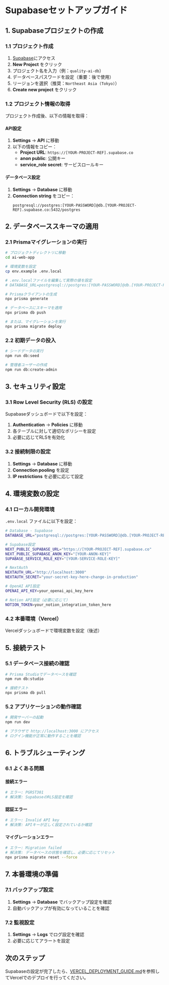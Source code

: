 # Supabaseセットアップガイド

## 1. Supabaseプロジェクトの作成

### 1.1 プロジェクト作成
1. [Supabase](https://supabase.com)にアクセス
2. **New Project** をクリック
3. プロジェクト名を入力（例：`quality-ai-db`）
4. データベースパスワードを設定（重要：後で使用）
5. リージョンを選択（推奨：`Northeast Asia (Tokyo)`）
6. **Create new project** をクリック

### 1.2 プロジェクト情報の取得
プロジェクト作成後、以下の情報を取得：

#### API設定
1. **Settings** → **API** に移動
2. 以下の情報をコピー：
   - **Project URL**: `https://[YOUR-PROJECT-REF].supabase.co`
   - **anon public**: 公開キー
   - **service_role secret**: サービスロールキー

#### データベース設定
1. **Settings** → **Database** に移動
2. **Connection string** をコピー：
   ```
   postgresql://postgres:[YOUR-PASSWORD]@db.[YOUR-PROJECT-REF].supabase.co:5432/postgres
   ```

## 2. データベーススキーマの適用

### 2.1 Prismaマイグレーションの実行
```bash
# プロジェクトディレクトリに移動
cd ai-web-app

# 環境変数を設定
cp env.example .env.local

# .env.localファイルを編集して実際の値を設定
# DATABASE_URL=postgresql://postgres:[YOUR-PASSWORD]@db.[YOUR-PROJECT-REF].supabase.co:5432/postgres

# Prismaクライアントの生成
npx prisma generate

# データベースにスキーマを適用
npx prisma db push

# または、マイグレーションを実行
npx prisma migrate deploy
```

### 2.2 初期データの投入
```bash
# シードデータの実行
npm run db:seed

# 管理者ユーザーの作成
npm run db:create-admin
```

## 3. セキュリティ設定

### 3.1 Row Level Security (RLS) の設定
Supabaseダッシュボードで以下を設定：

1. **Authentication** → **Policies** に移動
2. 各テーブルに対して適切なポリシーを設定
3. 必要に応じてRLSを有効化

### 3.2 接続制限の設定
1. **Settings** → **Database** に移動
2. **Connection pooling** を設定
3. **IP restrictions** を必要に応じて設定

## 4. 環境変数の設定

### 4.1 ローカル開発環境
`.env.local` ファイルに以下を設定：

```bash
# Database - Supabase
DATABASE_URL="postgresql://postgres:[YOUR-PASSWORD]@db.[YOUR-PROJECT-REF].supabase.co:5432/postgres"

# Supabase設定
NEXT_PUBLIC_SUPABASE_URL="https://[YOUR-PROJECT-REF].supabase.co"
NEXT_PUBLIC_SUPABASE_ANON_KEY="[YOUR-ANON-KEY]"
SUPABASE_SERVICE_ROLE_KEY="[YOUR-SERVICE-ROLE-KEY]"

# NextAuth
NEXTAUTH_URL="http://localhost:3000"
NEXTAUTH_SECRET="your-secret-key-here-change-in-production"

# OpenAI API設定
OPENAI_API_KEY=your_openai_api_key_here

# Notion API設定（必要に応じて）
NOTION_TOKEN=your_notion_integration_token_here
```

### 4.2 本番環境（Vercel）
Vercelダッシュボードで環境変数を設定（後述）

## 5. 接続テスト

### 5.1 データベース接続の確認
```bash
# Prisma Studioでデータベースを確認
npm run db:studio

# 接続テスト
npx prisma db pull
```

### 5.2 アプリケーションの動作確認
```bash
# 開発サーバーの起動
npm run dev

# ブラウザで http://localhost:3000 にアクセス
# ログイン機能が正常に動作することを確認
```

## 6. トラブルシューティング

### 6.1 よくある問題

#### 接続エラー
```bash
# エラー: PGRST301
# 解決策: SupabaseのRLS設定を確認
```

#### 認証エラー
```bash
# エラー: Invalid API key
# 解決策: APIキーが正しく設定されているか確認
```

#### マイグレーションエラー
```bash
# エラー: Migration failed
# 解決策: データベースの状態を確認し、必要に応じてリセット
npx prisma migrate reset --force
```

## 7. 本番環境の準備

### 7.1 バックアップ設定
1. **Settings** → **Database** でバックアップ設定を確認
2. 自動バックアップが有効になっていることを確認

### 7.2 監視設定
1. **Settings** → **Logs** でログ設定を確認
2. 必要に応じてアラートを設定

## 次のステップ

Supabaseの設定が完了したら、[VERCEL_DEPLOYMENT_GUIDE.md](./VERCEL_DEPLOYMENT_GUIDE.md)を参照してVercelでのデプロイを行ってください。 